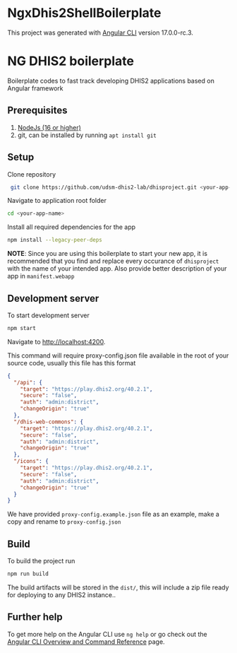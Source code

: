 # NgxDhis2ShellBoilerplate

This project was generated with [Angular CLI](https://github.com/angular/angular-cli) version 17.0.0-rc.3.

# NG DHIS2 boilerplate

Boilerplate codes to fast track developing DHIS2 applications based on Angular framework

## Prerequisites

1. [NodeJs (16 or higher)](https://nodejs.org)
2. git, can be installed by running `apt install git`

## Setup

Clone repository

```bash
 git clone https://github.com/udsm-dhis2-lab/dhisproject.git <your-app-name>
```

Navigate to application root folder

```bash
cd <your-app-name>
```

Install all required dependencies for the app

```bash
npm install --legacy-peer-deps
```

**NOTE**: Since you are using this boilerplate to start your new app, it is recommended that you find and replace every occurance of `dhisproject` with the name of your intended app. Also provide better description of your app in `manifest.webapp`

## Development server

To start development server

```bash
npm start
```

Navigate to [http://localhost:4200](http://localhost:4200).

This command will require proxy-config.json file available in the root of your source code, usually this file has this format

```json
{
  "/api": {
    "target": "https://play.dhis2.org/40.2.1",
    "secure": "false",
    "auth": "admin:district",
    "changeOrigin": "true"
  },
  "/dhis-web-commons": {
    "target": "https://play.dhis2.org/40.2.1",
    "secure": "false",
    "auth": "admin:district",
    "changeOrigin": "true"
  },
  "/icons": {
    "target": "https://play.dhis2.org/40.2.1",
    "secure": "false",
    "auth": "admin:district",
    "changeOrigin": "true"
  }
}
```

We have provided `proxy-config.example.json` file as an example, make a copy and rename to `proxy-config.json`

## Build

To build the project run

```bash
npm run build
```

The build artifacts will be stored in the `dist/`, this will include a zip file ready for deploying to any DHIS2 instance..

## Further help

To get more help on the Angular CLI use `ng help` or go check out the [Angular CLI Overview and Command Reference](https://angular.io/cli) page.
